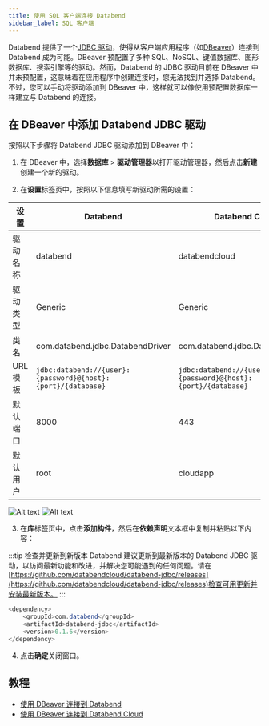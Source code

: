 ```yaml
---
title: 使用 SQL 客户端连接 Databend
sidebar_label: SQL 客户端
---
```


Databend 提供了一个[JDBC 驱动](https://github.com/databendcloud/databend-jdbc)，使得从客户端应用程序（如[DBeaver](https://dbeaver.com/)）连接到 Databend 成为可能。DBeaver 预配置了多种 SQL、NoSQL、键值数据库、图形数据库、搜索引擎等的驱动。然而，Databend 的 JDBC 驱动目前在 DBeaver 中并未预配置，这意味着在应用程序中创建连接时，您无法找到并选择 Databend。不过，您可以手动将驱动添加到 DBeaver 中，这样就可以像使用预配置数据库一样建立与 Databend 的连接。

## 在 DBeaver 中添加 Databend JDBC 驱动

按照以下步骤将 Databend JDBC 驱动添加到 DBeaver 中：

1. 在 DBeaver 中，选择**数据库** > **驱动管理器**以打开驱动管理器，然后点击**新建**创建一个新的驱动。

2. 在**设置**标签页中，按照以下信息填写新驱动所需的设置：

| 设置     | Databend                                                     | Databend Cloud                                               |
| -------- | ------------------------------------------------------------ | ------------------------------------------------------------ |
| 驱动名称 | databend                                                     | databendcloud                                                |
| 驱动类型 | Generic                                                      | Generic                                                      |
| 类名     | com.databend.jdbc.DatabendDriver                             | com.databend.jdbc.DatabendDriver                             |
| URL 模板 | `jdbc:databend://{user}:{password}@{host}:{port}/{database}` | `jdbc:databend://{user}:{password}@{host}:{port}/{database}` |
| 默认端口 | 8000                                                         | 443                                                          |
| 默认用户 | root                                                         | cloudapp                                                     |

![Alt text](@site/docs/public/img/integration/jdbc-new-driver.png)
![Alt text](@site/static/img/documents/develop/jdbc-new-driver.png)

3. 在**库**标签页中，点击**添加构件**，然后在**依赖声明**文本框中复制并粘贴以下内容：

:::tip 检查并更新到新版本
Databend 建议更新到最新版本的 Databend JDBC 驱动，以访问最新功能和改进，并解决您可能遇到的任何问题。请在[https://github.com/databendcloud/databend-jdbc/releases](https://github.com/databendcloud/databend-jdbc/releases)检查可用更新并安装最新版本。
:::

```java
<dependency>
    <groupId>com.databend</groupId>
    <artifactId>databend-jdbc</artifactId>
    <version>0.1.6</version>
</dependency>
```

4. 点击**确定**关闭窗口。

## 教程

- [使用 DBeaver 连接到 Databend](/tutorials/connect/connect-to-databend-dbeaver)
- [使用 DBeaver 连接到 Databend Cloud](/tutorials/connect/connect-to-databendcloud-dbeaver)

